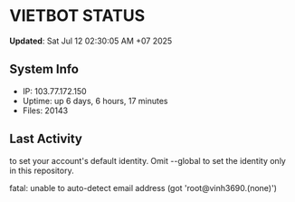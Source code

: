 # VIETBOT STATUS
**Updated**: Sat Jul 12 02:30:05 AM +07 2025

## System Info
- IP: 103.77.172.150
- Uptime: up 6 days, 6 hours, 17 minutes
- Files: 20143

## Last Activity

to set your account's default identity.
Omit --global to set the identity only in this repository.

fatal: unable to auto-detect email address (got 'root@vinh3690.(none)')
